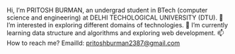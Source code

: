 Hi, I’m PRITOSH BURMAN, an undergrad student in BTech (computer science and engineering) at DELHI TECHOLOGICAL UNIVERSITY (DTU).
👀 I’m interested in exploring different domains of technologies.
🌱 I’m currently learning data structure and algorithms and exploring  web development.
📫 How to reach me?
EmailId: pritoshburman2387@gmail.com
